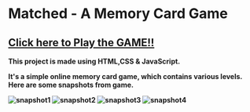 # Matched - A Memory Card Game

## <b> [Click here to Play the GAME!!](https://mayankvijay123.github.io/Matched-Game/)


This project is made using HTML,CSS &amp; JavaScript.

It's a simple online memory card game, which contains various levels.
<br>
Here are some snapshots from game.

![snapshot1](https://user-images.githubusercontent.com/110824426/206786547-7a950904-0256-469b-bcf0-216d7a0ca604.PNG)
![snapshot2](https://user-images.githubusercontent.com/110824426/206786550-b4df9dc7-a607-4a03-93ca-f2c57f18409c.PNG)
![snapshot3](https://user-images.githubusercontent.com/110824426/206786555-0a3c3dba-ac82-4b59-9d76-6b94cd333031.PNG)
![snapshot4](https://user-images.githubusercontent.com/110824426/206786560-8a9c9eb2-afb2-4e2a-b4a5-bcd9e3fc9563.PNG)
